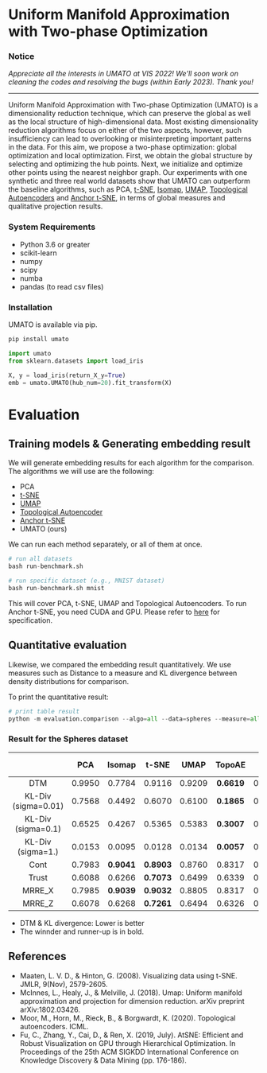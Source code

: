 # Uniform Manifold Approximation with Two-phase Optimization

### Notice

*Appreciate all the interests in UMATO at VIS 2022! We'll soon work on cleaning the codes and resolving the bugs (within Early 2023). Thank you!*


-----


Uniform Manifold Approximation with Two-phase Optimization (UMATO) is a dimensionality reduction technique, which can preserve the global as well as the local structure of high-dimensional data. Most existing dimensionality reduction algorithms focus on either of the two aspects, however, such insufficiency can lead to overlooking or misinterpreting important patterns in the data. For this aim, we propose a two-phase optimization: global optimization and local optimization. First, we obtain the global structure by selecting and optimizing the hub points.
Next, we initialize and optimize other points using the nearest neighbor graph. Our experiments with one synthetic and three real world datasets show that UMATO can outperform the baseline algorithms, such as PCA, [t-SNE](https://lvdmaaten.github.io/tsne/), [Isomap](https://scikit-learn.org/stable/modules/generated/sklearn.manifold.Isomap.html), [UMAP](https://github.com/lmcinnes/umap), [Topological Autoencoders](https://github.com/BorgwardtLab/topological-autoencoders) and [Anchor t-SNE](https://github.com/ZJULearning/AtSNE), in terms of global measures and qualitative projection results.

### System Requirements
- Python 3.6 or greater
- scikit-learn
- numpy
- scipy
- numba
- pandas (to read csv files)

### Installation 

UMATO is available via pip.

```sh
pip install umato
```

```python
import umato
from sklearn.datasets import load_iris

X, y = load_iris(return_X_y=True)
emb = umato.UMATO(hub_num=20).fit_transform(X)
```

# Evaluation

## Training models & Generating embedding result
We will generate embedding results for each algorithm for the comparison. The algorithms we will use are the following:
- PCA
- [t-SNE](https://lvdmaaten.github.io/tsne/)
- [UMAP](https://github.com/lmcinnes/umap)
- [Topological Autoencoder](https://github.com/BorgwardtLab/topological-autoencoders)
- [Anchor t-SNE](https://github.com/ZJULearning/AtSNE)
- UMATO (ours)

We can run each method separately, or all of them at once.
```python
# run all datasets
bash run-benchmark.sh

# run specific dataset (e.g., MNIST dataset)
bash run-benchmark.sh mnist
```
This will cover PCA, t-SNE, UMAP and Topological Autoencoders. To run Anchor t-SNE, you need CUDA and GPU. Please refer to [here](https://github.com/ZJULearning/AtSNE) for specification.




## Quantitative evaluation
Likewise, we compared the embedding result quantitatively. We use measures such as Distance to a measure and KL divergence between density distributions for comparison.

To print the quantitative result:
```python
# print table result
python -m evaluation.comparison --algo=all --data=spheres --measure=all
```

### Result for the Spheres dataset

|                     |  PCA   | Isomap | t-SNE  |  UMAP  | TopoAE | At-SNE |  UMATO (ours) |
| :-----------------: | :----: | :----: | :----: | :----: | :----: | :----: | :-----------: |
| DTM                 | 0.9950 | 0.7784 | 0.9116 | 0.9209 | __0.6619__ | 0.9448 | __0.3849__    |
| KL-Div (sigma=0.01) | 0.7568 | 0.4492 | 0.6070 | 0.6100 | __0.1865__ | 0.6584 | __0.1569__    |
| KL-Div (sigma=0.1)  | 0.6525 | 0.4267 | 0.5365 | 0.5383 | __0.3007__ | 0.5712 | __0.1333__    |
| KL-Div (sigma=1.)   | 0.0153 | 0.0095 | 0.0128 | 0.0134 | __0.0057__ | 0.0138 | __0.0008__    |
| Cont                | 0.7983 | __0.9041__ | __0.8903__ | 0.8760 | 0.8317 | 0.8721 | 0.7884    |
| Trust               | 0.6088 | 0.6266 | __0.7073__ | 0.6499 | 0.6339 | 0.6433 | __0.6558__    |
| MRRE_X              | 0.7985 | __0.9039__ | __0.9032__ | 0.8805 | 0.8317 | 0.8768 | 0.7887    |
| MRRE_Z              | 0.6078 | 0.6268 | __0.7261__ | 0.6494 | 0.6326 | 0.6424 | __0.6557__    |

- DTM & KL divergence: Lower is better
- The winnder and runner-up is in bold.


## References
- Maaten, L. V. D., & Hinton, G. (2008). Visualizing data using t-SNE. JMLR, 9(Nov), 2579-2605.
- McInnes, L., Healy, J., & Melville, J. (2018). Umap: Uniform manifold approximation and projection for dimension reduction. arXiv preprint arXiv:1802.03426.
- Moor, M., Horn, M., Rieck, B., & Borgwardt, K. (2020). Topological autoencoders. ICML.
- Fu, C., Zhang, Y., Cai, D., & Ren, X. (2019, July). AtSNE: Efficient and Robust Visualization on GPU through Hierarchical Optimization. In Proceedings of the 25th ACM SIGKDD International Conference on Knowledge Discovery & Data Mining (pp. 176-186).
